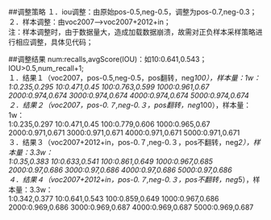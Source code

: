 ##调整策略
１．iou调整：由原始pos-0.5,neg-0.5，调整为pos-0.7,neg-0.3；  
２．样本调整：由voc2007-->voc2007+2012+in；  
注：样本调整时，由于数据量大，造成加载数据崩溃，故需对正负样本采样策略进行相应调整，具体见代码；  

##调整结果
num:recalls,avgScore(IOU)：如10:0.641,0.543；  
IOU>0.5,num_recall+1;  
１．结果１（voc2007，pos-0.5,neg-0.5，pos翻转，neg*100），样本量：1w：  
1:0.235,0.295    10:0.471,0.45    100:0.763,0.599    1000:0.961,0.67    2000:0.974,0.674    3000:0.974,0.674    4000:0.974,0.674    5000:0.974,0.674  
２．结果２（voc2007，pos-0.７,neg-0.３，pos翻转，neg*100），样本量：1w：  
1:0.235,0.297    10:0.471,0.45    100:0.779,0.606    1000:0.965,0.67    2000:0.971,0.671    3000:0.971,0.671    4000:0.971,0.671    5000:0.971,0.671  
３．结果３（voc2007+2012+in，pos-0.７,neg-0.３，pos不翻转，neg*2），样本量：3.3w：  
1:0.35,0.383    10:0.633,0.541    100:0.861,0.649    1000:0.967,0.685    2000:0.97,0.686    3000:0.97,0.686    4000:0.97,0.686    5000:0.97,0.686  
４．结果４（voc2007+2012+in，pos-0.７,neg-0.３，pos不翻转，neg*5），样本量：3.3w：  
1:0.342,0.377    10:0.641,0.543    100:0.859,0.649    1000:0.967,0.686    2000:0.969,0.686    3000:0.969,0.687    4000:0.969,0.687    5000:0.969,0.687  



